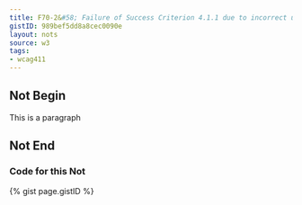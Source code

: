 ```yaml
---
title: F70-2&#58; Failure of Success Criterion 4.1.1 due to incorrect use of start and end tags or attribute markup
gistID: 989bef5dd8a8cec0090e
layout: nots
source: w3
tags:
- wcag411
---
```


<h2 aria-describedby="{{ page.gistID }}">Not Begin</h2>
<div class="rendered-not">
<p>This is a paragraph<p>
</div> <!-- rendered-not -->

<h2 aria-describedby="{{ page.gistID }}">Not End</h2>

<h3 aria-describedby="{{ page.gistID }}">Code for this Not</h3>
{% gist page.gistID %}